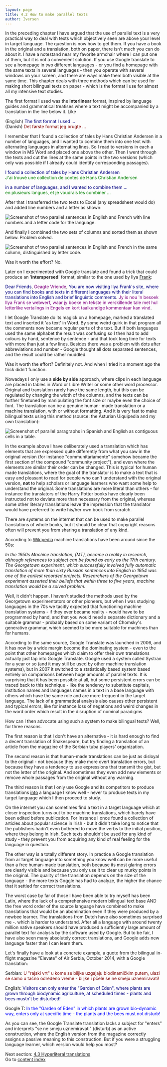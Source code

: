 ```yaml
---
layout: page
title: 4.2 How to make parallel texts
author: Iversen
---
```

In the preceding chapter I have argued that the use of parallel text is a very practical way to deal with texts which objectively seen are above your level in target language. The question is now how to get them. If you have a book in the original and a translation, both on paper, there isn't much you can do about it. I have a notestand near my favorite armchair where I can put one of them, but it is not a convenient solution. If you use Google translate to see a homepage in two different languages - or you find a homepage with the same texts in several languages - then you operate with several windows on your screen, and there are ways make them both visible at the same time. This chapter deals with three methods which can be used for making short bilingual texts on paper - which is the format I use for almost all my intensive text studies.

The first format I used was the **interlinear** format, inspired by language guides and grammatical treatises where a text might be accompanied by a translation in the line below it. Like 

(English) <span style="color:navy">The first format I used ...</span>  
(Danish)  <span style="color:maroon">Det første format jeg brugte ...</span>

I remember that I found a collection of tales by Hans Christian Andersen in a number of languages, and I wanted to combine them into one text with alternating languages in alternating lines. So I read to versions in each a window in MS Word and placed one above the other. Then I went through the texts and cut the lines at the same points in the two versions (which only was possible if I already could identify corresponding passages).

<span style="color:navy">I found a collection of tales by Hans Christian Andersen</span>  
<span style="color:green">J'ai trouvé une collection de contes de Hans Christian Andersen</span>

<span style="color:navy">in a number of languages, and I wanted to combine them ...</span>  
<span style="color:green">en plusieurs langues, et je voudrais les combiner ...</span>

After that I transferred the two texts to Excel (any spreadsheet would do) and added line numbers and a letter as shown:

![Screenshot of two parallel sentences in English and French with line numbers and a letter code for the language.](../4-3-image-1.jpg)

And finally I combined the two sets of columns and sorted them as shown below. Problem solved.

![Screenshot of two parallel sentences in English and French in the same column, distinguished by letter code.](../4-3-image-2.jpg)

Was it worth the effort? No. 

Later on I experimented with Google translate and found a trick that could produce an '**interspersed**' format, similar to the one used by Ilya [Frank](http://english.franklang.ru/):

<span style="color:navy">Dear Friends</span>, <span style="color:purple">Geagte Vriende</span>,  <span style="color:navy">You are now visiting Ilya Frank's site, where you can find books and texts in different languages with their literal translations into English and brief linguistic comments</span>. <span style="color:purple">Jy is nou 'n besoek Ilya Frank se webwerf, waar jy boeke en tekste in verskillende tale met hul letterlike vertalings in Engels en kort taalkundige kommentaar kan vind</span>. 

I let Google Translate do its magick on a homepage, marked a translated text and inserted it 'as text' in Word. By some weird quirk in that program all the comments now became regular parts of the text. But if both languages used the same alphabet the result was confusing so I then had to add colours by hand, sentence by sentence - and that took long time for texts with more than just a few lines. Besides there was a problem with dots after abbreviations and number - Google thought all dots separated sentences, and the result could be rather muddled. 

Was it worth the effort? Definitely not. And when I tried it a moment ago the trick didn't function.

Nowadays I only use a **side by side** approach, where clips in each language are placed in tables in Word or Libre Writer or some other word processor. Original and translation rarely have the same length, but this can be regulated by changing the width of the columns, and the texts can be further finetuned by manipulating the font size or maybe even the choice of font. The translation can be a genuine human- made translation or a machine translation, with or without formatting. And it is very fast to make bilingual texts using this method (source: the Asturian Uiquipedia and my own translation):

![Screenshot of parallel paragraphs in Spanish and English as contiguous cells in a table.](../4-3-image-3.jpg)

In the example above I have deliberately used a translation which has elements that are expressed quite differently from what you saw in the original version (for instance "communitariamente" somehow became the first section of the compound "community project"), and even where the elements are similar their order can be changed. This is typical for human made translations, where the goal of the translator is to make a text that is easy and pleasant to read for people who can't understand with the original version, __not__ to help scholars or language learners who want some help to understand the original. Some translations are more literal than others -  for instance the translators of the Harry Potter books have clearly been instructed not to deviate more than necessary from the original, whereas some other literary translations leave the impression that the translator would have preferred to write his/her own book from scratch.

There are systems on the internet that can be used to make parallel translations of whole books, but it should be clear that copyright reasons often will prevent you from sharing a translation of any kind. 

According to [Wikipedia](http://en.wikipedia.org/%20wiki/Machine_translation) machine translations have been around since the 50s: 

*In the 1950s Machine translation, (MT), became a reality in research, although references to subject can be found as early as the 17th century. The Georgetown experiment, which successfully involved fully automatic translation of more than sixty Russian sentences into English in 1954 was one of the earliest recorded projects. Researchers of the Georgetown experiment asserted their beliefs that within three to five years, machine translation would be a solved problem.*

Well, it didn't happen. I haven't studied the methods used by the Georgetown experimentators or other pioneers, but when I was studying languages in the 70s we tacitly expected that functioning machine translation systems - if they ever became reality - would have to be programmed by hand, and that you would need a separate dictionary and a suitable grammar - probably based on some variant of Chomsky's generative grammar, which seemed to be more suitable for machines than for humans.

According to the same source, Google Translate was launched in 2006, and it has now by a wide margin become the dominating system - even to the point that other homepages which claim to offer their own translations actually just tap into Google Translate. Google used a system called Systran for a year or so (and it may still be used by other machine translation systems), but in 2007 it switched to a statistically based system based entirely on comparisons between huge amounts of parallel texts. It is surprising that it has been possible at all, but some persistent errors can be traced back to this technique - like the tendency to substitute capitals, institution names and languages names in a text in a base language with others which have the same role and are more frequent in the target language. The lack of a grammatical analysis also causes other persistent and typical errors, like for instance loss of negations and weird changes in the word order which result in the disruption of nominal paradigms. 

How can I then advocate using such a system to make bilingual texts? Well, for three reasons. 

The first reason is that I don't have an alternative - it is hard enough to find a decent translation of Shakespeare, but try finding a translation of an article from the magazine of the Serbian tuba players' organization. 

The second reason is that human-made translations can be just as disloyal to the original - not because they make more overt translation errors, but because they have a tendency to use expressions that transmit the gist, but not the letter of the original. And sometimes they even add new elements or remove whole passages from the original without any warning. 

The third reason is that I only use Google and its competitors to produce translations <u>into</u> a language I know well - never to produce texts in my target language which I then proceed to study. 

On the internet you can sometimes find a text in a target language which at closer inspection turns out to be machine translations, which barely have been edited before publication. For instance I once found a collection of articles about popular science in Irish - but it didn't take long to notice that the publishers hadn't even bothered to move the verbs to the initial position, where they belong in Irish. Such texts shouldn't be used for any kind of study - they prevent you from acquiring any kind of real feeling for the language in question. 

The other way is a totally different story. In practice a Google translation from ar target language into something you know well can be more useful than a free human-made translation, both because its most glaring errors are clearly visible and because you only use it to clear up murky points in the original. The quality of the translation depends on the size of the language -  the more texts Goggle has had to analyze, the higher the chance that it settled for correct translations. 

The worst case by far of those I have been able to try myself has been Latin, where the lack of a comprehensive modern bilingual text base AND the free word order of the source language have combined to make translations that would be an abomination even if they were produced by a  newbee learner. The translations from Dutch have also sometimes surprised me -. which is harder to understand. After all a language with around twenty million native speakers should have produced a sufficiently large amount of parallel text for analysis by the software used by Google. But to be fair, I have also seen many absolutely correct translations, and Google adds new language faster than I can learn them. 

Let's finally have a look at a concrete example, a quote from the bilingual in-flight magazine "Elevate" of Air Serbia, October 2014, with a Google translation:

Serbian: <span style="color:maroon">U "rajski vrt" u kome se biljke uzgajaju biodinamičkim putem, ulazi se samo u tačno određeno vreme - biljke i pčele se ne smeju uznemiravati!</span>

English: <span style="color:navy">Visitors can only enter the "Garden of Eden", where plants are grown through biodynamic agriculture, at scheduled times - plants and bees mustn't be disturbed!</span>

Google T: <span style="color:blue">In the "Garden of Eden" in which plants are grown bio-dynamic way, enters only at specific time - the plants and the bees must not disturb!</span>

As you can see, the Google Translate translation lacks a subject for "enters" and interprets "se ne smeju uznemiravati" (disturb) as an active construction, where the English version from the magazine correctly assigns a passive meaning to this construction. But if you were a struggling language learner, which version would help you most?



Next section: [4.3 Hyperliteral translations](../4-3-hyperliteral-translations/)  
Go to [content index](../)
